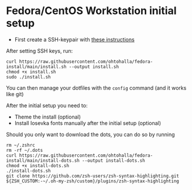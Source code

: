 # Fedora/CentOS Workstation initial setup

* First create a SSH-keypair with [these instructions](https://docs.github.com/en/authentication/connecting-to-github-with-ssh/generating-a-new-ssh-key-and-adding-it-to-the-ssh-agent)

After setting SSH keys, run:

```
curl https://raw.githubusercontent.com/ohtohalla/fedora-install/main/install.sh --output install.sh
chmod +x install.sh
sudo ./install.sh
```

You can then manage your dotfiles with the ```config``` command (and it works like git)


After the initial setup you need to:

* Theme the install (optional)
* Install Iosevka fonts manually after the initial setup (optional)

Should you only want to download the dots, you can do so by running

```
rm ~/.zshrc
rm -rf ~/.dots
curl https://raw.githubusercontent.com/ohtohalla/fedora-install/main/install-dots.sh --output install-dots.sh
chmod +x install-dots.sh
./install-dots.sh
git clone https://github.com/zsh-users/zsh-syntax-highlighting.git ${ZSH_CUSTOM:-~/.oh-my-zsh/custom}/plugins/zsh-syntax-highlighting
```
